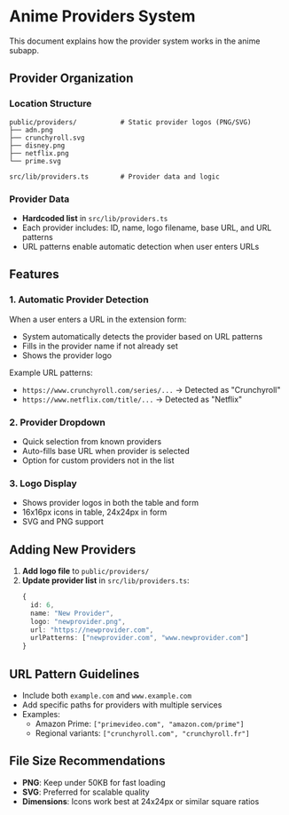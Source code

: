# Anime Providers System

This document explains how the provider system works in the anime subapp.

## Provider Organization

### Location Structure
```
public/providers/           # Static provider logos (PNG/SVG)
├── adn.png
├── crunchyroll.svg  
├── disney.png
├── netflix.png
└── prime.svg

src/lib/providers.ts        # Provider data and logic
```

### Provider Data
- **Hardcoded list** in `src/lib/providers.ts`
- Each provider includes: ID, name, logo filename, base URL, and URL patterns
- URL patterns enable automatic detection when user enters URLs

## Features

### 1. Automatic Provider Detection
When a user enters a URL in the extension form:
- System automatically detects the provider based on URL patterns
- Fills in the provider name if not already set
- Shows the provider logo

Example URL patterns:
- `https://www.crunchyroll.com/series/...` → Detected as "Crunchyroll"
- `https://www.netflix.com/title/...` → Detected as "Netflix"

### 2. Provider Dropdown
- Quick selection from known providers
- Auto-fills base URL when provider is selected
- Option for custom providers not in the list

### 3. Logo Display
- Shows provider logos in both the table and form
- 16x16px icons in table, 24x24px in form
- SVG and PNG support

## Adding New Providers

1. **Add logo file** to `public/providers/`
2. **Update provider list** in `src/lib/providers.ts`:
   ```typescript
   {
     id: 6,
     name: "New Provider",
     logo: "newprovider.png",
     url: "https://newprovider.com",
     urlPatterns: ["newprovider.com", "www.newprovider.com"]
   }
   ```

## URL Pattern Guidelines

- Include both `example.com` and `www.example.com`
- Add specific paths for providers with multiple services
- Examples:
  - Amazon Prime: `["primevideo.com", "amazon.com/prime"]`
  - Regional variants: `["crunchyroll.com", "crunchyroll.fr"]`

## File Size Recommendations

- **PNG**: Keep under 50KB for fast loading
- **SVG**: Preferred for scalable quality
- **Dimensions**: Icons work best at 24x24px or similar square ratios
